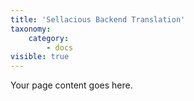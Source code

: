 ```yaml
---
title: 'Sellacious Backend Translation'
taxonomy:
    category:
        - docs
visible: true
---
```


Your page content goes here.